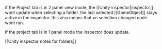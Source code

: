 if the Project tab is in 2 panel view mode, the [[Unity inspector|inspector]] wont update when selecting a folder.
the last selected [[GameObject]] stays active in the inspector.
this also means that on selection changed code wont run.

if the project tab is in 1 panel mode the inspector does update.

[[Unity inspector notes for folders]]

